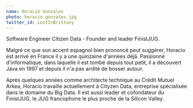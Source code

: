 ```yaml
---
name: Horacio Gonzales
photo: horacio-gonzales.jpg
twitter_id: LostInBrittany
---
```


Software Engineer Citizen Data - Founder and leader FinistJUG.

Malgré ce que son accent espagnol bien prononcé peut suggérer, Horacio est arrivé en France il y a une quinzaine d'années déjà. Passionné d'informatique, dans laquelle il est tombé depuis tout petit, il a découvert Java en 1997 et depuis il n'a pas arrêté de bosser autour.

Après quelques années comme architecte technique au Crédit Mutuel Arkea, Horacio travaille actuellement à Cityzen Data, entreprise spécialisée dans le domaine du Big Data. Il est aussi leader et cofondateur du FinistJUG, le JUG francophone le plus proche de la Silicon Valley.
